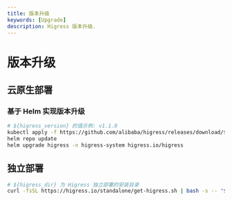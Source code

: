 ```yaml
---
title: 版本升级
keywords: [Upgrade]
description: Higress 版本升级.
---
```


# 版本升级

## 云原生部署

### 基于 Helm 实现版本升级

```bash
# ${higress_version} 的值示例: v1.1.0
kubectl apply -f https://github.com/alibaba/higress/releases/download/${higress_version}/customresourcedefinitions.gen.yaml
helm repo update
helm upgrade higress -n higress-system higress.io/higress
```

## 独立部署

```bash
# ${higress_dir} 为 Higress 独立部署的安装目录
curl -fsSL https://higress.io/standalone/get-higress.sh | bash -s -- "${higress_dir}" -u
```
